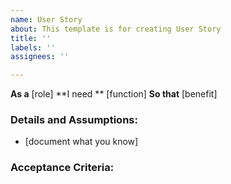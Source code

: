 ```yaml
---
name: User Story
about: This template is for creating User Story
title: ''
labels: ''
assignees: ''

---
```


**As a** [role]
**I need ** [function]
**So that** [benefit]

### Details and Assumptions:
* [document what you know]

### Acceptance Criteria:
